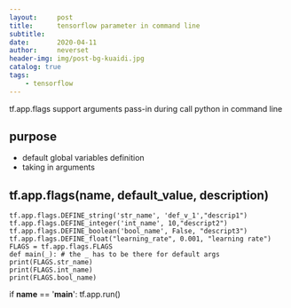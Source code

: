 ```yaml
---
layout:     post
title:      tensorflow parameter in command line
subtitle:   
date:       2020-04-11
author:     neverset
header-img: img/post-bg-kuaidi.jpg
catalog: true
tags:
    - tensorflow
---
```


tf.app.flags support arguments pass-in during call python in command line

## purpose
* default global variables definition
* taking in arguments

## tf.app.flags(name, default_value, description)

    tf.app.flags.DEFINE_string('str_name', 'def_v_1',"descrip1")
    tf.app.flags.DEFINE_integer('int_name', 10,"descript2")
    tf.app.flags.DEFINE_boolean('bool_name', False, "descript3")
    tf.app.flags.DEFINE_float("learning_rate", 0.001, "learning rate")
    FLAGS = tf.app.flags.FLAGS
    def main(_): # the _ has to be there for default args 
    print(FLAGS.str_name)
    print(FLAGS.int_name)
    print(FLAGS.bool_name)

if __name__ == '__main__':
    tf.app.run()


